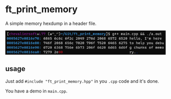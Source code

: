 # ft_print_memory
A simple memory hexdump in a header file.

![Screenshot](screenshot.png)

## usage
Just add  `#include "ft_print_memory.hpp"` in you `.cpp` code and it's done.

You have a demo in `main.cpp`.
